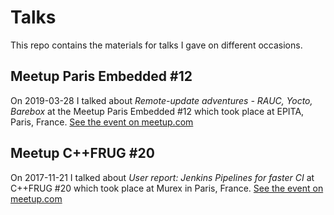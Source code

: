 # Talks

This repo contains the materials for talks I gave on different occasions.

## Meetup Paris Embedded #12

On 2019-03-28 I talked about _Remote-update adventures - RAUC, Yocto, Barebox_ at the Meetup Paris Embedded #12
which took place at EPITA, Paris, France.
[See the event on meetup.com](https://www.meetup.com/ParisEmbedded/events/258261163/)

## Meetup C++FRUG #20

On 2017-11-21 I talked about _User report: Jenkins Pipelines for faster CI_ at C++FRUG #20
which took place at Murex in Paris, France.
[See the event on meetup.com](https://www.meetup.com/User-Group-Cpp-Francophone/events/244779488/)
